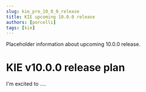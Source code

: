 ```yaml
---
slug: kie_pre_10_0_0_release
title: KIE upcoming 10.0.0 release
authors: [porcelli]
tags: [kie]
---
```


Placeholder information about upcoming 10.0.0 release.

<!--truncate-->
# KIE v10.0.0 release plan

I'm excited to ....
